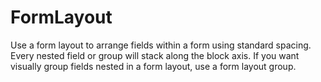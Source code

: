 # FormLayout

Use a form layout to arrange fields within a form using standard spacing. Every nested field or group will stack along the block axis. If you want visually group fields nested in a form layout, use a form layout group.

